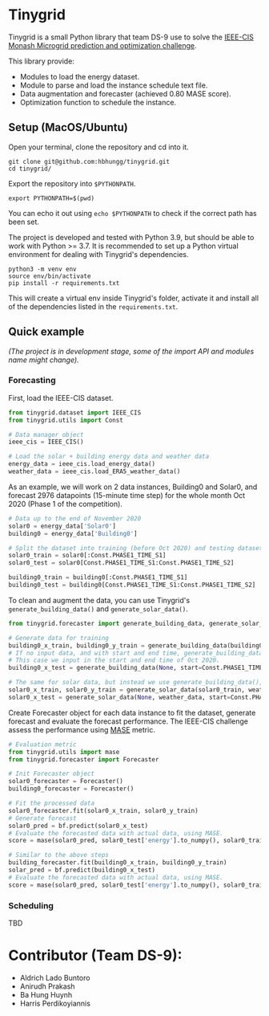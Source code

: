 # Tinygrid
Tinygrid is a small Python library that team DS-9 use to solve the [IEEE-CIS Monash Microgrid prediction and optimization challenge](https://ieee-dataport.org/competitions/ieee-cis-technical-challenge-predictoptimize-renewable-energy-scheduling). 

This library provide:
* Modules to load the energy dataset.
* Module to parse and load the instance schedule text file.
* Data augmentation and forecaster (achieved 0.80 MASE score).
* Optimization function to schedule the instance.

## Setup (MacOS/Ubuntu)
Open your terminal, clone the repository and cd into it.
```
git clone git@github.com:hbhungg/tinygrid.git 
cd tinygrid/
```

Export the repository into `$PYTHONPATH`.
```
export PYTHONPATH=$(pwd)
```
You can echo it out using `echo $PYTHONPATH` to check if the correct path has been set.

The project is developed and tested with Python 3.9, but should be able to work with Python >= 3.7. It is recommended to set up a Python virtual environment for dealing with Tinygrid's dependencies.
```
python3 -m venv env
source env/bin/activate
pip install -r requirements.txt
```
This will create a virtual env inside Tinygrid's folder, activate it and install all of the dependencies listed in the `requirements.txt`. 

## Quick example
_(The project is in development stage, some of the import API and modules name might change)._
### Forecasting
First, load the IEEE-CIS dataset.
```python
from tinygrid.dataset import IEEE_CIS
from tinygrid.utils import Const

# Data manager object
ieee_cis = IEEE_CIS()

# Load the solar + building energy data and weather data
energy_data = ieee_cis.load_energy_data()
weather_data = ieee_cis.load_ERA5_weather_data()
```
As an example, we will work on 2 data instances, Building0 and Solar0, and forecast 2976 datapoints (15-minute time step) for the whole month Oct 2020 (Phase 1 of the competition).
```python
# Data up to the end of November 2020
solar0 = energy_data['Solar0']
building0 = energy_data['Building0']

# Split the dataset into training (before Oct 2020) and testing dataset (Oct 2020)
solar0_train = solar0[:Const.PHASE1_TIME_S1]
solar0_test = solar0[Const.PHASE1_TIME_S1:Const.PHASE1_TIME_S2]

building0_train = building0[:Const.PHASE1_TIME_S1]
building0_test = building0[Const.PHASE1_TIME_S1:Const.PHASE1_TIME_S2]
```
To clean and augment the data, you can use Tinygrid's `generate_building_data()` and `generate_solar_data()`.
```python
from tinygrid.forecaster import generate_building_data, generate_solar_data

# Generate data for training
building0_x_train, building0_y_train = generate_building_data(building0_train)
# If no input data, and with start and end time, generate_building_data will generate features for forecaster to predict on. 
# This case we input in the start and end time of Oct 2020.
building0_x_test = generate_building_data(None, start=Const.PHASE1_TIME, end=Const.PHASE2_TIME)

# The same for solar data, but instead we use generate_building_data(), and it also required weather data.
solar0_x_train, solar0_y_train = generate_solar_data(solar0_train, weather_data)
solar0_x_test = generate_solar_data(None, weather_data, start=Const.PHASE1_TIME, end=Const.PHASE2_TIME)
```

Create Forecaster object for each data instance to fit the dataset, generate forecast and evaluate the forecast performance. The IEEE-CIS challenge assess the performance using [MASE](https://www.sciencedirect.com/science/article/abs/pii/S0169207006000239?via%3Dihub) metric.
```python
# Evaluation metric
from tinygrid.utils import mase
from tinygrid.forecaster import Forecaster

# Init Forecaster object 
solar0_forecaster = Forecaster()
building0_forecaster = Forecaster()

# Fit the processed data
solar0_forecaster.fit(solar0_x_train, solar0_y_train)
# Generate forecast
solar0_pred = bf.predict(solar0_x_test)
# Evaluate the forecasted data with actual data, using MASE.
score = mase(solar0_pred, solar0_test['energy'].to_numpy(), solar0_train['energy'].to_numpy())

# Similar to the above steps
building_forecaster.fit(building0_x_train, building0_y_train)
solar_pred = bf.predict(building0_x_test)
# Evaluate the forecasted data with actual data, using MASE.
score = mase(solar0_pred, solar0_test['energy'].to_numpy(), solar0_train['energy'].to_numpy())
 ```

 ### Scheduling
 TBD

# Contributor (Team DS-9): 
- Aldrich Lado Buntoro
- Anirudh Prakash
- Ba Hung Huynh
- Harris Perdikoyiannis
